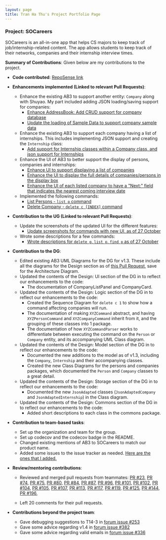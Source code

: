 ```yaml
---
layout: page
title: Tran Ha Thu's Project Portfolio Page
---
```

### Project: SOCareers

SOCareers is an all-in-one app that helps CS majors to keep track of job/internship-related content.
The app allows students to keep track of their networks, companies and their internship interview times.

**Summary of Contributions**:
Given below are my contributions to the project.

* **Code contributed**: [RepoSense link](https://nus-cs2103-ay2324s1.github.io/tp-dashboard/?search=oeggy03&breakdown=false&sort=groupTitle%20dsc&sortWithin=title&since=2023-09-22&timeframe=commit&mergegroup=&groupSelect=groupByRepos)

* **Enhancements implemented (Linked to relevant Pull Requests)**:
  * Enhance the existing AB3 to support another entity: `Company` along with Shuyao. My part included adding JSON loading/saving support for companies:
    * [Enhance AddressBook: Add CRUD support for company database](https://github.com/AY2324S1-CS2103T-T10-4/tp/pull/91)
    * [Update the loading of Sample Data to support company sample data](https://github.com/AY2324S1-CS2103T-T10-4/tp/pull/93)
  * Enhance the existing AB3 to support each company having a list of internships. This includes implementing JSON support and creating the `Internship` class:
    * [Add support for Internship classes within a Company class, and json support for Internships](https://github.com/AY2324S1-CS2103T-T10-4/tp/pull/108)
  * Enhance the UI of AB3 to better support the display of persons, companies and internships:
    * [Enhance UI to support displaying a list of companies](https://github.com/AY2324S1-CS2103T-T10-4/tp/pull/91)
    * [Enhance the UI to display the full details of companies/persons in the display box](https://github.com/AY2324S1-CS2103T-T10-4/tp/pull/127)
    * [Enhance the UI of each listed company to have a "Next:" field that indicates the nearest coming interview date](https://github.com/AY2324S1-CS2103T-T10-4/tp/pull/127)
  * Implemented the following commands:
    * [List Persons - `list p` command](https://github.com/AY2324S1-CS2103T-T10-4/tp/pull/81)
    * [Delete Company - `delete c [INDEX]` command](https://github.com/AY2324S1-CS2103T-T10-4/tp/pull/95)

* **Contribution to the UG (Linked to relevant Pull Requests)**:
  * Update the screenshots of the updated UI for the different features:
    * [Update screenshots for commands with new UI, as of 27 October](https://github.com/AY2324S1-CS2103T-T10-4/tp/pull/120)
  * Wrote some descriptions for a few commands:
    * [Wrote descriptions for `delete p`, `list p`, `find p` as of 27 October](https://github.com/AY2324S1-CS2103T-T10-4/tp/pull/120)

* **Contribution to the DG**:
  * Edited existing AB3 UML Diagrams for the DG for v1.3. These include all the diagrams for the Design section as of [this Pull Request](https://github.com/AY2324S1-CS2103T-T10-4/tp/pull/112), save for the Architecture Diagram. 
  * Updated the contents of the Design: UI section of the DG in to reflect our enhancements to the code:
    * The documentation of CompanyListPanel and CompanyCard.
  * Updated the contents of the Design: Logic section of the DG in to reflect our enhancements to the code:
    * Created the Sequence Diagram for `delete c 1` to show how a command affecting companies will run.
    * The documentation of making `XYZCommand` abstract, and having `XYZPersonCommand` and `XYZCompanyCommand` inherit from it, and the grouping of these classes into 1 package.
    * The documentation of how `XYZCommandParser` works to differentiate between executing the command on the `Person` or `Company` entity, and its accompanying UML Class diagram.
  * Updated the contents of the Design: Model section of the DG in to reflect our enhancements to the code:
    * Documented the new additions to the model as of v1.3, including the `Company`, `Internship` and their accompanying classes.
    * Created the new Class Diagrams for the persons and companies packages, which documented the `Person` and `Company` classes to a great detail.
  * Updated the contents of the Design: Storage section of the DG in to reflect our enhancements to the code:
    * Documented the new `JsonAdapted` classes (`JsonAdaptedCompany` and `JsonAdaptedInternship`) in the Class diagram.
  * Updated the contents of the Design: Commons section of the DG in to reflect our enhancements to the code:
    * Added short descriptions to each class in the commons package.

* **Contribution to team-based tasks**:
  * Set up the organization and team for the group.
  * Set up codecov and the codecov badge in the README.
  * Changed existing mentions of AB3 to SOCareers to match our product name. 
  * Added some issues to the issue tracker as needed. [Here are the ones that I added.](https://github.com/AY2324S1-CS2103T-T10-4/tp/issues?q=is%3Aissue+author%3Aoeggy03+is%3Aclosed)

* **Review/mentoring contributions**:
  * Reviewed and merged pull requests from teammates:
    [PR #23](https://github.com/AY2324S1-CS2103T-T10-4/tp/pull/23), [PR #74](https://github.com/AY2324S1-CS2103T-T10-4/tp/pull/74),
    [PR #75](https://github.com/AY2324S1-CS2103T-T10-4/tp/pull/75),
    [PR #80](https://github.com/AY2324S1-CS2103T-T10-4/tp/pull/75),
    [PR #84](https://github.com/AY2324S1-CS2103T-T10-4/tp/pull/84),
    [PR #87](https://github.com/AY2324S1-CS2103T-T10-4/tp/pull/84),
    [PR #96](https://github.com/AY2324S1-CS2103T-T10-4/tp/pull/96),
    [PR #101](https://github.com/AY2324S1-CS2103T-T10-4/tp/pull/101),
    [PR #102](https://github.com/AY2324S1-CS2103T-T10-4/tp/pull/102),
    [PR #104](https://github.com/AY2324S1-CS2103T-T10-4/tp/pull/104),
    [PR #105](https://github.com/AY2324S1-CS2103T-T10-4/tp/pull/105),
    [PR #107](https://github.com/AY2324S1-CS2103T-T10-4/tp/pull/107),
    [PR #113](https://github.com/AY2324S1-CS2103T-T10-4/tp/pull/113),
    [PR #117](https://github.com/AY2324S1-CS2103T-T10-4/tp/pull/117),
    [PR #119](https://github.com/AY2324S1-CS2103T-T10-4/tp/pull/119),
    [PR #125](https://github.com/AY2324S1-CS2103T-T10-4/tp/pull/125),
    [PR #144](https://github.com/AY2324S1-CS2103T-T10-4/tp/pull/144),
    [PR #196](https://github.com/AY2324S1-CS2103T-T10-4/tp/pull/196),
    
  * Left 20 comments for their pull requests.

* **Contributions beyond the project team**:
  * Gave debugging suggestions to T14-3 in [forum issue #253](https://github.com/nus-cs2103-AY2324S1/forum/issues/253)
  * Gave some advice regarding v1.4 in [forum issue #382](https://github.com/nus-cs2103-AY2324S1/forum/issues/382)
  * Gave some advice regarding valid emails in [forum issue #336](https://github.com/nus-cs2103-AY2324S1/forum/issues/336)

